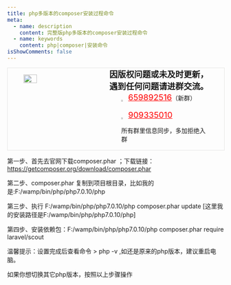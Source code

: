 ```yaml
---
title: php多版本的composer安装过程命令
meta:
  - name: description
    content: 完整版php多版本的composer安装过程命令
  - name: keywords
    content: php|composer|安装命令
isShowComments: false
---
```


<!-- QQ卡片 -->
<div style="width:100%;display:flex;justify-content:space-around;border:1px solid #E5E5E4;">
  <img style="width:25%;padding-top:15px;" src="/images/jetbrains/jetbrains2.jpeg" onclick="window.open('http://shang.qq.com/wpa/qunwpa?idkey=ae59f469b427c038c95f118ceeefc6f9eba7a9d90ce9aae72bde58d09cc1013b', '_blank');" />

  <div style="display:flex;flex-direction:column;justify-content:space-around;">
    <div style="font-size:1.2rem;font-weight:bold;">
      <div>因版权问题或未及时更新，</div>
      <div>遇到任何问题请进群交流。</div>
    </div>
    <div style="padding-left:12%;position:relative;">
      <div>
      <img style="width:6%;position:relative;top:3px;cursor:pointer;" src="https://i.loli.net/2019/11/23/U3qbMEuC9n6YBRA.png" onclick="window.open('http://shang.qq.com/wpa/qunwpa?idkey=22ed6bd53a50f9764493ef41746bfb3006123cbe097729a106fee0c46b6e0b9e', '_blank');" />
      <a href="//shang.qq.com/wpa/qunwpa?idkey=ae59f469b427c038c95f118ceeefc6f9eba7a9d90ce9aae72bde58d09cc1013b" style="font-size:1.2rem;text-decoration:underline;color:red;" target="_blank">659892516</a>（新群）
      </div>
      <div>
      <br>
      <img style="width:6%;position:relative;top:3px;cursor:pointer;" src="https://i.loli.net/2019/11/23/U3qbMEuC9n6YBRA.png" onclick="window.open('http://shang.qq.com/wpa/qunwpa?idkey=22ed6bd53a50f9764493ef41746bfb3006123cbe097729a106fee0c46b6e0b9e', '_blank');" />
      <a href="http://shang.qq.com/wpa/qunwpa?idkey=22ed6bd53a50f9764493ef41746bfb3006123cbe097729a106fee0c46b6e0b9e" style="font-size:1.2rem;text-decoration:underline;color:red;" target="_blank">909335010</a>
      <p>所有群里信息同步，多加拒绝入群</p>
      </div>
    </div>
  </div>
</div>

第一步、首先去官网下载composer.phar ；下载链接：https://getcomposer.org/download/composer.phar

第二步、composer.phar 复制到项目根目录，比如我的是:F:/wamp/bin/php/php7.0.10/php

第三步、执行 F:/wamp/bin/php/php7.0.10/php composer.phar update [这里我的安装路径是F:/wamp/bin/php/php7.0.10/php]

第四步、安装依赖包：F:/wamp/bin/php/php7.0.10/php composer.phar require laravel/scout



温馨提示：设置完成后查看命令 > php -v ,如还是原来的php版本，建议重启电脑。

如果你想切换其它php版本，按照以上步骤操作